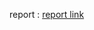 report : [report link](https://drive.google.com/file/d/1d_gaLacRA_C079JT3GKCpS6fQy4pEGtm/view?usp=sharing)

